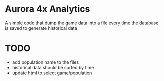 # Aurora 4x Analytics

A simple code that dump the game data into a file every time the database is saved to generate historical data

# TODO

- add population name to the files
- historical data should be sorted by time
- update html to select game/population
